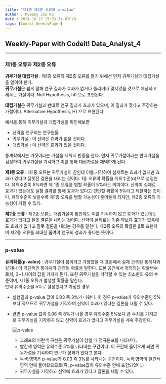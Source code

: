 ```yaml
---
title: "제1종 제2종 오류와 p-value"
author : Myeong Jin Ko
date : 2024-10-27 15:33:34 UTC+9
tags: [Codeit_WeeklyPaper]
---
```


## Weekly-Paper with Codeit! Data_Analyst_4
---
### 제1종 오류와 제2종 오류

**귀무가설 대립가설** : 제1종 오류와 제2종 오류를 알기 위해선 먼저 귀무가설과 대립가설을 알아야 한다.
<br>
**귀무가설**은 쉽게 말해 연구 결과가 효과가 없거나 틀리거나 맞지않을 것으로 예상하고 세우는 가설이다.
Null Hypothesis, h0 으로 표현된다.

**대립가설**은 귀무가설과 반대로 연구 결과가 효과가 있으며, 이 결과가 맞다고 주장하는 가설이다.
Alternative Hypothesis, H1 으로 표현된다.

예시를 통해 귀무가설과 대립가설을 확인해보면
- 신약을 연구하는 연구원들
- 귀무가설 : 이 신약은 효과가 없을 것이다.
- 대립가설 : 이 신약은 효과가 있을 것이다.

통계학에서는 거짓이라는 가설을 세워서 반증을 한다. 먼저 귀무가설이라는 반대가설을 검정하여 귀무가설을 기각하고
이를 통해 대립가설을 채택하게 된다.

**제1종 오류** : 제1종 오류는 귀무가설이 참인데 이를 기각하여 실제로는 효과가 없지만 효과가 있다고 잘못된 결론을 내리는 것이다.
1종 오류의 확률을 유의수준(α)으로 설정한다. 유의수준이 5%라면 제 1종 오류를 범할 확률이 5%라는 의미이다.
신약이 실제로 효과가 없는데도 실험 결과를 통해 효과가 있다고 판단할 확률이 5%라고 제한하는 것이다.
유의수준이 낮을수록 제1종 오류를 범할 가능성이 줄어들게 되지만, 제2종 오류의 가능성이 커질 수 있다.

**제2종 오류** : 제2종 오류는 대립가설이 참인데도 이를 기각하지 않고 효과가 있는데도 효과가 없다고 잘못 결론을 내리는 것이다.
신약이 실제로는 기존 약보다 효과가 있음에도 효과가 없다고 잘못 결론을 내리는 경우를 말한다.
제2종 오류의 확률은 β로 표현하며 제2종 오류를 최대한 줄여야 연구의 성과가 좋다는 뜻이다.

--------

### p-value
**유의확률(p-value)** : 귀무가설이 참이라고 가정했을 때 표본에서 실제 관측된 통계치와 같거나 더 극단적인 통계치가 관측될 확률을 말한다.
표본 공간에서 정의되는 확률변수로서, 0~1 사이의 값을 가지게 된다.
또한 귀무가설을 기각할 수 있는 최소한의 유의 수준이며, 제1종 오류가 발생할 확률을 말한다.
<br>
만약 유의수준을 5%로 설정했다고 가정한 경우
- 실험결과 p-value 값이 0.03 즉 3%가 나왔다. 이 경우 p-value가 유의수준인 5%보다 작으므로 귀무가설을 기각하여 신약이 효과가 있다는 결론을 내릴 수 있다.
- 반면 p-value 값이 0.08 즉 8%가 나올 경우 유의수준 5%보다 큰 수치를 가지므로 귀무가설을 기각하지 않고 신약이 효과가 없다고 귀무가설을 계속 주장한다.

  ![p-value](https://github.com/user-attachments/assets/8e381148-e211-4139-af0c-7be6c0a869ea)

  - 그래프의 파란색 곡선은 귀무가설이 참일 때 정규분포를 나타낸다.
  - 빨간색 영역은 유의수준 5%를 나타내는 구간이다. 이 구간에 들어오게 되면 귀무가설을 기각하여 연구가 성과가 있다고 본다.
  - 녹색 영역은 p-value가 0.03 즉 3%를 나타내는 구간이다. 녹색 영역이 빨간색 영역 안에 들어왔으므로(즉, p-value값이 유의수준 안에 포함되었다.)
  - 귀무가설을 기각하고 신약에 효과가 있다고 결론을 내릴 수 있다.

---------

